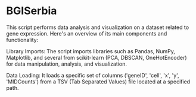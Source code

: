 # BGISerbia

This script performs data analysis and visualization on a dataset related to gene expression. Here's an overview of its main components and functionality:

Library Imports: The script imports libraries such as Pandas, NumPy, Matplotlib, and several from scikit-learn (PCA, DBSCAN, OneHotEncoder) for data manipulation, analysis, and visualization.

Data Loading: It loads a specific set of columns ('geneID', 'cell', 'x', 'y', 'MIDCounts') from a TSV (Tab Separated Values) file located at a specified path. 
